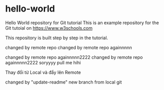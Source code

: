 # hello-world
Hello World repository for Git tutorial
This is an example repository for the Git tutoial on https://www.w3schools.com

This repository is built step by step in the tutorial.

changed by remote repo
changed by remote repo againnnnn

changed by remote repo againnnnn2222
changed by remote repo againnnnn2222 soryyyy
pull me hihi

Thay đổi từ Local và đẩy lên Remote

changed by "update-readme" new branch from local git
